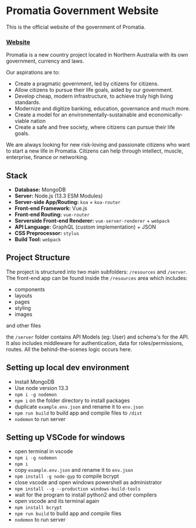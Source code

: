 # Promatia Government Website
This is the official website of the government of Promatia.

### [Website](https://promatia.com)

Promatia is a new country project located in Northern Australia with its own government, currency and laws.

Our aspirations are to:

- Create a pragmatic government, led by citizens for citizens.
- Allow citizens to pursue their life goals, aided by our government.
- Develop cheap, modern infrastructure, to achieve truly high living standards.
- Modernize and digitize banking, education, governance and much more.
- Create a model for an environmentally-sustainable and economically-viable nation
- Create a safe and free society, where citizens can pursue their life goals.

We are always looking for new risk-loving and passionate citizens who want to start a new life in Promatia. Citizens can help through intellect, muscle, enterprise, finance or networking.

## Stack

- **Database:** MongoDB
- **Server:** Node.js (13.3 ESM Modules)
- **Server-side App/Routing:** `koa` + `koa-router`
- **Front-end Framework:** Vue.js
- **Front-end Routing:** `vue-router`
- **Serverside Front-end Renderer:** `vue-server-renderer` + `webpack`
- **API Language:** GraphQL (custom implementation) + JSON
- **CSS Preprocessor:** `stylus`
- **Build Tool:** `webpack`

## Project Structure

The project is structured into two main subfolders: `/resources` and `/server`. The front-end app can be found inside the `/resources` area which includes:

- components
- layouts
- pages
- styling
- images

and other files

the `/server` folder contains API Models (eg: User) and schema's for the API. It also includes middleware for authentication, data for roles/permissions, routes. All the behind-the-scenes logic occurs here.


## Setting up local dev environment

- Install MongoDB
- Use node version 13.3
- `npm i -g nodemon`
- `npm i` on the folder directory to install packages
- duplicate `example.env.json` and rename it to `env.json`
- `npm run build` to build app and compile files to `/dist`
- `nodemon` to run server

## Setting up VSCode for windows

- open terminal in vscode
- `npm i -g nodemon`
- `npm i`
- copy `example.env.json` and rename it to `env.json`
- `npm install -g node-gyp` to compile bcrypt
- close vscode and open windows powershell as administrator
- `npm install --g --production windows-build-tools`
- wait for the program to install python2 and other compilers
- open vscode and its terminal again
- `npm install bcrypt`
- `npm run build` to build app and compile files
- `nodemon` to run server
